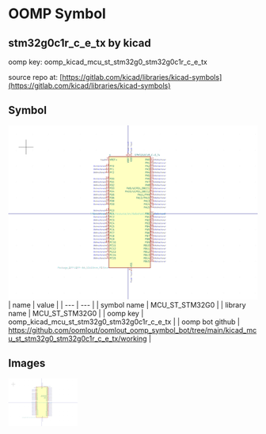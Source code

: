 # OOMP Symbol  
## stm32g0c1r_c_e_tx  by kicad  
  
oomp key: oomp_kicad_mcu_st_stm32g0_stm32g0c1r_c_e_tx  
  
source repo at: [https://gitlab.com/kicad/libraries/kicad-symbols](https://gitlab.com/kicad/libraries/kicad-symbols)  
## Symbol  
  
[![working.png](working_600.png)](working.png)  
| name | value | 
| --- | --- | 
| symbol name | MCU_ST_STM32G0 | 
| library name | MCU_ST_STM32G0 | 
| oomp key | oomp_kicad_mcu_st_stm32g0_stm32g0c1r_c_e_tx | 
| oomp bot github | https://github.com/oomlout/oomlout_oomp_symbol_bot/tree/main/kicad_mcu_st_stm32g0_stm32g0c1r_c_e_tx/working | 
## Images  
  
[![working.png](working_140.png)](working.png)  

